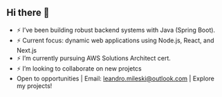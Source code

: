 ## Hi there 👋
- ⚡ I’ve been building robust backend systems with Java (Spring Boot).
- ⚡ Current focus: dynamic web applications using Node.js, React, and Next.js
- ⚡ I’m currently pursuing AWS Solutions Architect cert.
- ⚡ I’m looking to collaborate on new projetcs
- Open to opportunities | Email: leandro.mileski@outlook.com | Explore my projects!
